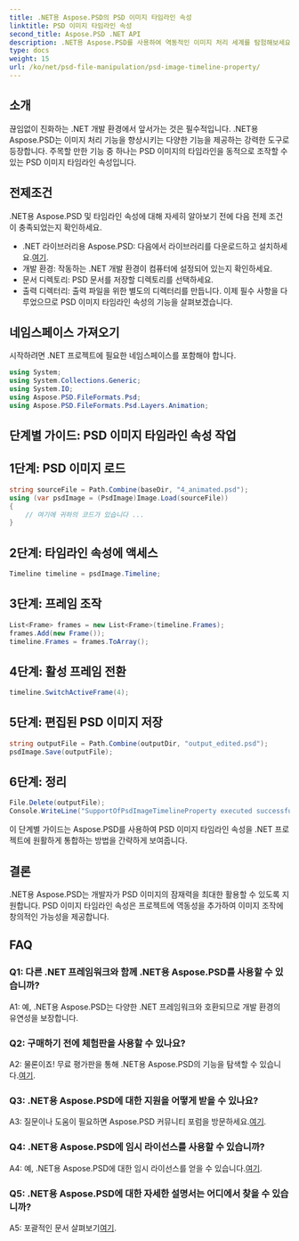 ```yaml
---
title: .NET용 Aspose.PSD의 PSD 이미지 타임라인 속성
linktitle: PSD 이미지 타임라인 속성
second_title: Aspose.PSD .NET API
description: .NET용 Aspose.PSD를 사용하여 역동적인 이미지 처리 세계를 탐험해보세요. PSD 타임라인을 쉽게 조작할 수 있습니다. 지금 라이브러리를 다운로드하세요!
type: docs
weight: 15
url: /ko/net/psd-file-manipulation/psd-image-timeline-property/
---
```

## 소개
끊임없이 진화하는 .NET 개발 환경에서 앞서가는 것은 필수적입니다. .NET용 Aspose.PSD는 이미지 처리 기능을 향상시키는 다양한 기능을 제공하는 강력한 도구로 등장합니다. 주목할 만한 기능 중 하나는 PSD 이미지의 타임라인을 동적으로 조작할 수 있는 PSD 이미지 타임라인 속성입니다.
## 전제조건
.NET용 Aspose.PSD 및 타임라인 속성에 대해 자세히 알아보기 전에 다음 전제 조건이 충족되었는지 확인하세요.
-  .NET 라이브러리용 Aspose.PSD: 다음에서 라이브러리를 다운로드하고 설치하세요.[여기](https://releases.aspose.com/psd/net/).
- 개발 환경: 작동하는 .NET 개발 환경이 컴퓨터에 설정되어 있는지 확인하세요.
- 문서 디렉토리: PSD 문서를 저장할 디렉토리를 선택하세요.
- 출력 디렉터리: 출력 파일을 위한 별도의 디렉터리를 만듭니다.
이제 필수 사항을 다루었으므로 PSD 이미지 타임라인 속성의 기능을 살펴보겠습니다.
## 네임스페이스 가져오기
시작하려면 .NET 프로젝트에 필요한 네임스페이스를 포함해야 합니다.
```csharp
using System;
using System.Collections.Generic;
using System.IO;
using Aspose.PSD.FileFormats.Psd;
using Aspose.PSD.FileFormats.Psd.Layers.Animation;
```
## 단계별 가이드: PSD 이미지 타임라인 속성 작업

## 1단계: PSD 이미지 로드
```csharp
string sourceFile = Path.Combine(baseDir, "4_animated.psd");
using (var psdImage = (PsdImage)Image.Load(sourceFile))
{
    // 여기에 귀하의 코드가 있습니다 ...
}
```
## 2단계: 타임라인 속성에 액세스
```csharp
Timeline timeline = psdImage.Timeline;
```
## 3단계: 프레임 조작
```csharp
List<Frame> frames = new List<Frame>(timeline.Frames);
frames.Add(new Frame());
timeline.Frames = frames.ToArray();
```
## 4단계: 활성 프레임 전환
```csharp
timeline.SwitchActiveFrame(4);
```
## 5단계: 편집된 PSD 이미지 저장
```csharp
string outputFile = Path.Combine(outputDir, "output_edited.psd");
psdImage.Save(outputFile);
```
## 6단계: 정리
```csharp
File.Delete(outputFile);
Console.WriteLine("SupportOfPsdImageTimelineProperty executed successfully");
```
이 단계별 가이드는 Aspose.PSD를 사용하여 PSD 이미지 타임라인 속성을 .NET 프로젝트에 원활하게 통합하는 방법을 간략하게 보여줍니다.
## 결론

.NET용 Aspose.PSD는 개발자가 PSD 이미지의 잠재력을 최대한 활용할 수 있도록 지원합니다. PSD 이미지 타임라인 속성은 프로젝트에 역동성을 추가하여 이미지 조작에 창의적인 가능성을 제공합니다.

## FAQ

### Q1: 다른 .NET 프레임워크와 함께 .NET용 Aspose.PSD를 사용할 수 있습니까?

A1: 예, .NET용 Aspose.PSD는 다양한 .NET 프레임워크와 호환되므로 개발 환경의 유연성을 보장합니다.

### Q2: 구매하기 전에 체험판을 사용할 수 있나요?

 A2: 물론이죠! 무료 평가판을 통해 .NET용 Aspose.PSD의 기능을 탐색할 수 있습니다.[여기](https://releases.aspose.com/).

### Q3: .NET용 Aspose.PSD에 대한 지원을 어떻게 받을 수 있나요?

 A3: 질문이나 도움이 필요하면 Aspose.PSD 커뮤니티 포럼을 방문하세요.[여기](https://forum.aspose.com/c/psd/34).

### Q4: .NET용 Aspose.PSD에 임시 라이선스를 사용할 수 있습니까?

 A4: 예, .NET용 Aspose.PSD에 대한 임시 라이선스를 얻을 수 있습니다.[여기](https://purchase.aspose.com/temporary-license/).

### Q5: .NET용 Aspose.PSD에 대한 자세한 설명서는 어디에서 찾을 수 있습니까?

 A5: 포괄적인 문서 살펴보기[여기](https://reference.aspose.com/psd/net/).